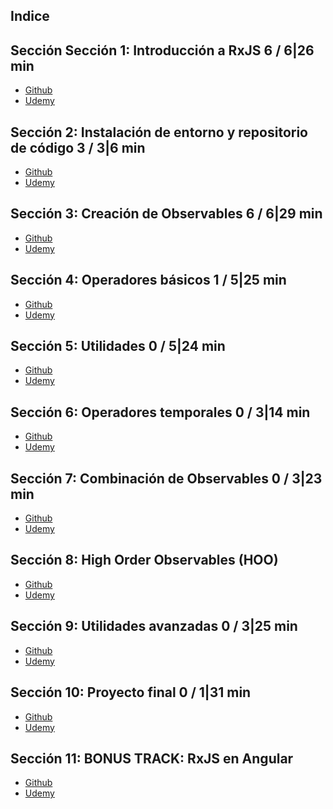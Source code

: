 ## Indice

## Sección Sección 1: Introducción a RxJS 6 / 6|26 min
- [Github](https://github.com/eacevedof/prj_js/tree/master/udemy_rxjs/sec01_contenido#por-que-rxjs)
- [Udemy](https://www.udemy.com/course/rxjs-nivel-pro/learn/lecture/13648722#questions)

## Sección 2: Instalación de entorno y repositorio de código 3 / 3|6 min
- [Github]()
- [Udemy]()

## Sección 3: Creación de Observables 6 / 6|29 min
- [Github]()
- [Udemy]()

## Sección 4: Operadores básicos 1 / 5|25 min 
- [Github]()
- [Udemy]()

## Sección 5: Utilidades 0 / 5|24 min
- [Github]()
- [Udemy]()

## Sección 6: Operadores temporales 0 / 3|14 min 
- [Github]()
- [Udemy]()

## Sección 7: Combinación de Observables 0 / 3|23 min
- [Github]()
- [Udemy]()

## Sección 8: High Order Observables (HOO)
- [Github]()
- [Udemy]()

## Sección 9: Utilidades avanzadas 0 / 3|25 min 
- [Github]()
- [Udemy]()

## Sección 10: Proyecto final 0 / 1|31 min
- [Github]()
- [Udemy]()

## Sección 11: BONUS TRACK: RxJS en Angular
- [Github]()
- [Udemy]()

